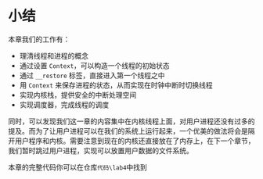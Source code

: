 # 小结

本章我们的工作有：

- 理清线程和进程的概念
- 通过设置 `Context`，可以构造一个线程的初始状态
- 通过 `__restore` 标签，直接进入第一个线程之中
- 用 `Context` 来保存进程的状态，从而实现在时钟中断时切换线程
- 实现内核栈，提供安全的中断处理空间
- 实现调度器，完成线程的调度

同时，可以发现我们这一章的内容集中在内核线程上面，对用户进程还没有过多的提及。而为了让用户进程可以在我们的系统上运行起来，一个优美的做法将会是隔开用户程序和内核。需要注意到现在的内核还直接放在了内存上，在下一个章节，我们暂时跳过用户进程，实现可以放置用户数据的文件系统。

本章的完整代码你可以在仓库`代码\lab4`中找到